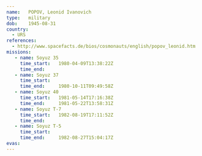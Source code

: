 ```yaml
---
name:	POPOV, Leonid Ivanovich 
type:	military
dob:	1945-08-31
country:
  - URS
references:
  - http://www.spacefacts.de/bios/cosmonauts/english/popov_leonid.htm
missions:
   - name: Soyuz 35
     time_start:   1980-04-09T13:38:22Z
     time_end:     
   - name: Soyuz 37
     time_start:   
     time_end:     1980-10-11T09:49:58Z
   - name: Soyuz 40
     time_start:   1981-05-14T17:16:38Z
     time_end:     1981-05-22T13:58:31Z
   - name: Soyuz T-7
     time_start:   1982-08-19T17:11:52Z
     time_end:     
   - name: Soyuz T-5
     time_start:   
     time_end:     1982-08-27T15:04:17Z
evas:
---
```

